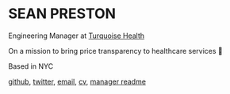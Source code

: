 # SEAN PRESTON

Engineering Manager at <a href="https://turquoise.health">Turquoise Health</a>

On a mission to bring price transparency to healthcare services 🚀

Based in NYC

<a href="https://github.com/seanpreston">github</a>, <a href="https://twitter.com/seanpreston">twitter</a>, <a href="mailto:seanmpreston@gmail.com">email</a>, <a href="/cv.pdf" target="_blank">cv</a>, <a href="https://docs.google.com/presentation/d/1zUPAlF8ocmQlnactpMKSza_wiu_eKERfUXVI2KJmYt8/edit?usp=sharing">manager readme</a>
